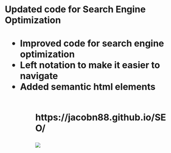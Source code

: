 <h1>Updated code for Search Engine Optimization<h1>


<ul>
  <li>Improved code for search engine optimization</li>

  <li>Left notation to make it easier to navigate</li>

  <li>Added semantic html elements</li>
<ul>
<br>
 https://jacobn88.github.io/SEO/ 

![](assets/Horiseonsolutions.png)
